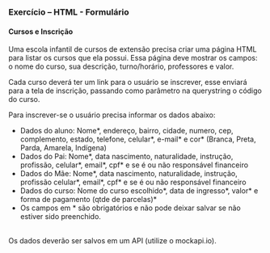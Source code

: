 ### Exercício – HTML - Formulário

#### **Cursos e Inscrição**
Uma escola infantil de cursos de extensão precisa criar uma página HTML para listar os cursos que ela possui. Essa página deve mostrar os campos: o nome do curso, sua descrição, turno/horário, professores e valor.

Cada curso deverá ter um link para o usuário se inscrever, esse enviará para a tela de inscrição, passando como parâmetro na querystring o código do curso.

Para inscrever-se o usuário precisa informar os dados abaixo:
- Dados do aluno: Nome*, endereço, bairro, cidade, numero, cep, complemento, estado, telefone, celular*, e-mail* e cor* (Branca, Preta, Parda, Amarela, Indígena)
- Dados do Pai: Nome*, data nascimento, naturalidade, instrução, profissão, celular*, email*, cpf* e se é ou não responsável financeiro
- Dados do Mãe: Nome*, data nascimento, naturalidade, instrução, profissão celular*, email*,  cpf* e se é ou não responsável financeiro
- Dados do curso: Nome do curso escolhido*, data de ingresso*, valor* e forma de pagamento (qtde de parcelas)*
- Os campos em * são obrigatórios e não pode deixar salvar se não estiver sido preenchido.

<br>Os dados deverão ser salvos em um API (utilize o mockapi.io).

